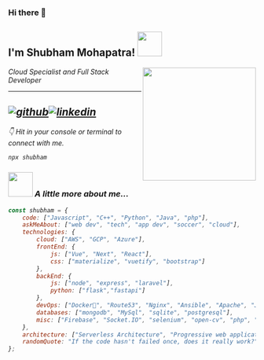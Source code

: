 ### Hi there 👋

<!--
**shubhpatr/shubhpatr** is a ✨ _special_ ✨ repository because its `README.md` (this file) appears on your GitHub profile.

Here are some ideas to get you started:

- 🔭 I’m currently working on ...
- 🌱 I’m currently learning ...
- 👯 I’m looking to collaborate on ...
- 🤔 I’m looking for help with ...
- 💬 Ask me about ...
- 📫 How to reach me: ...
- 😄 Pronouns: ...
- ⚡ Fun fact: ...
-->

<h2>I'm Shubham Mohapatra! <img src="https://media.giphy.com/media/12oufCB0MyZ1Go/giphy.gif" width="50"></h2>
<img align='right' src="https://media.giphy.com/media/M9gbBd9nbDrOTu1Mqx/giphy.gif" width="230">
<p><em>Cloud Specialist and Full Stack Developer </p>


---
[![github](https://cloud.githubusercontent.com/assets/17016297/18839843/0e06a67a-83d2-11e6-993a-b35a182500e0.png)][1][![linkedin](https://cloud.githubusercontent.com/assets/17016297/18839848/0fc7e74e-83d2-11e6-8c6a-277fc9d6e067.png)][2]
---

[1]: http://www.github.com/shubhpatr
[2]: https://www.linkedin.com/in/shubhammohapatra


👇 Hit in your console or terminal to connect with me.

```bash
npx shubham
```

### <img src="https://media.giphy.com/media/VgCDAzcKvsR6OM0uWg/giphy.gif" width="50"> A little more about me...  

```javascript
const shubham = {
    code: ["Javascript", "C++", "Python", "Java", "php"],
    askMeAbout: ["web dev", "tech", "app dev", "soccer", "cloud"],
    technologies: {
        cloud: ["AWS", "GCP", "Azure"],
        frontEnd: {
            js: ["Vue", "Next", "React"],
            css: ["materialize", "vuetify", "bootstrap"]
        },
        backEnd: {
            js: ["node", "express", "laravel"],
            python: ["flask","fastapi"]
        },
        devOps: ["Docker🐳", "Route53", "Nginx", "Ansible", "Apache", "Jenkins"],
        databases: ["mongodb", "MySql", "sqlite", "postgresql"],
        misc: ["Firebase", "Socket.IO", "selenium", "open-cv", "php", "SuiteApp", "fastai", "tensorflow"]
    },
    architecture: ["Serverless Architecture", "Progressive web applications", "3 Tier Applications"],
    randomQuote: "If the code hasn't failed once, does it really work?"
};
```



